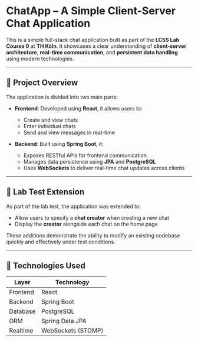 # ChatApp – A Simple Client-Server Chat Application

This is a simple full-stack chat application built as part of the **LCSS Lab Course 0** at **TH Köln**. It showcases a clear understanding of **client-server architecture**, **real-time communication**, and **persistent data handling** using modern technologies.

---

## 📌 Project Overview

The application is divided into two main parts:

- **Frontend**: Developed using **React**, it allows users to:
  - Create and view chats
  - Enter individual chats
  - Send and view messages in real-time

- **Backend**: Built using **Spring Boot**, it:
  - Exposes RESTful APIs for frontend communication
  - Manages data persistence using **JPA** and **PostgreSQL**
  - Uses **WebSockets** to deliver real-time chat updates across clients

---

## 🧪 Lab Test Extension

As part of the lab test, the application was extended to:

- Allow users to specify a **chat creator** when creating a new chat
- Display the **creator** alongside each chat on the home page

These additions demonstrate the ability to modify an existing codebase quickly and effectively under test conditions.

---

## 🧠 Technologies Used

| Layer       | Technology       |
|-------------|------------------|
| Frontend    | React            |
| Backend     | Spring Boot      |
| Database    | PostgreSQL       |
| ORM         | Spring Data JPA  |
| Realtime    | WebSockets (STOMP) |



